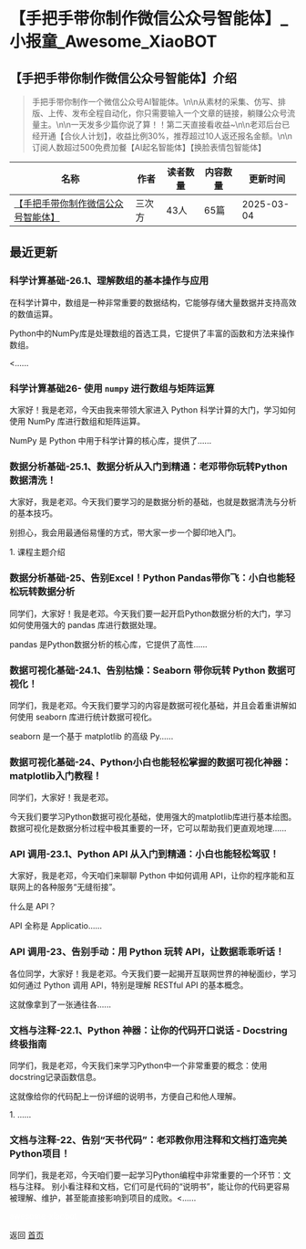 # 【手把手带你制作微信公众号智能体】_小报童_Awesome_XiaoBOT

## 【手把手带你制作微信公众号智能体】介绍
> 手把手带你制作一个微信公众号AI智能体。\n\n从素材的采集、仿写、排版、上传、发布全程自动化，你只需要输入一个文章的链接，躺赚公众号流量主。\n\n一天发多少篇你说了算！！第二天直接看收益~\n\n老邓后台已经开通【合伙人计划】，收益比例30%，推荐超过10人返还报名金额。\n\n订阅人数超过500免费加餐【AI起名智能体】【换脸表情包智能体】  
  


|名称|作者|读者数量|内容数量|更新时间|
|---|---|---|---|---|
|[【手把手带你制作微信公众号智能体】](https://xiaobot.net/p/python_logic?refer=0b133df9-27dc-423b-8101-639049001c13)|三次方|43人|65篇|2025-03-04|

## 最近更新
### 科学计算基础-26.1、理解数组的基本操作与应用

在科学计算中，数组是一种非常重要的数据结构，它能够存储大量数据并支持高效的数值运算。

Python中的NumPy库是处理数组的首选工具，它提供了丰富的函数和方法来操作数组。

<......

### 科学计算基础26- 使用 `numpy` 进行数组与矩阵运算

大家好！我是老邓，今天由我来带领大家进入 Python 科学计算的大门，学习如何使用 NumPy 库进行数组和矩阵运算。

NumPy 是 Python 中用于科学计算的核心库，提供了......

### 数据分析基础-25.1、数据分析从入门到精通：老邓带你玩转Python数据清洗！

大家好，我是老邓。今天我们要学习的是数据分析的基础，也就是数据清洗与分析的基本技巧。

别担心，我会用最通俗易懂的方式，带大家一步一个脚印地入门。

1\. 课程主题介绍

### 数据分析基础-25、告别Excel！Python Pandas带你飞：小白也能轻松玩转数据分析

同学们，大家好！我是老邓。今天我们要一起开启Python数据分析的大门，学习如何使用强大的 pandas 库进行数据处理。

pandas 是Python数据分析的核心库，它提供了高性......

### 数据可视化基础-24.1、告别枯燥：Seaborn 带你玩转 Python 数据可视化！

同学们，我是老邓。今天我们要学习的内容是数据可视化基础，并且会着重讲解如何使用 seaborn 库进行统计数据可视化。

seaborn 是一个基于 matplotlib 的高级 Py......

### 数据可视化基础-24、Python小白也能轻松掌握的数据可视化神器：matplotlib入门教程！

同学们，大家好！我是老邓。

今天我们要学习Python数据可视化基础，使用强大的matplotlib库进行基本绘图。数据可视化是数据分析过程中极其重要的一环，它可以帮助我们更直观地理......

### API 调用-23.1、Python API 从入门到精通：小白也能轻松驾驭！

大家好，我是老邓，今天咱们来聊聊 Python 中如何调用 API，让你的程序能和互联网上的各种服务“无缝衔接”。

什么是 API？

API 全称是 Applicatio......

### API 调用-23、告别手动：用 Python 玩转 API，让数据乖乖听话！

各位同学，大家好！我是老邓。今天我们要一起揭开互联网世界的神秘面纱，学习如何通过 Python 调用 API，特别是理解 RESTful API
的基本概念。

这就像拿到了一张通往各......

### 文档与注释-22.1、Python 神器：让你的代码开口说话 - Docstring 终极指南

同学们，我是老邓，今天我们来学习Python中一个非常重要的概念：使用docstring记录函数信息。

这就像给你的代码配上一份详细的说明书，方便自己和他人理解。

1\. ......

### 文档与注释-22、告别“天书代码”：老邓教你用注释和文档打造完美Python项目！

同学们，我是老邓，今天咱们要一起学习Python编程中非常重要的一个环节：文档与注释。
别小看注释和文档，它们可是代码的“说明书”，能让你的代码更容易被理解、维护，甚至能直接影响到项目的成败。<......


<a href="https://github.com/Reno9527/awesome-xiaobot" style="color: white; text-decoration: none;">awesome-xiaobot</a>

返回 [首页](../README.md)
